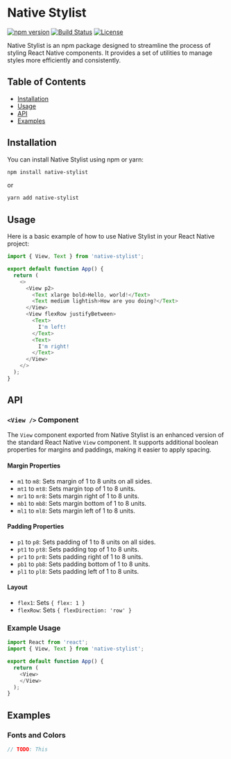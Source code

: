 # Native Stylist

[![npm version](https://img.shields.io/npm/v/native-stylist)](https://www.npmjs.com/package/native-stylist)
[![Build Status](https://img.shields.io/travis/yourusername/native-stylist/master)](https://travis-ci.org/yourusername/native-stylist)
[![License](https://img.shields.io/npm/l/native-stylist)](https://opensource.org/licenses/MIT)

Native Stylist is an npm package designed to streamline the process of styling React Native components. It provides a set of utilities to manage styles more efficiently and consistently.

## Table of Contents

- [Installation](#installation)
- [Usage](#usage)
- [API](#api)
- [Examples](#examples)

## Installation

You can install Native Stylist using npm or yarn:

```sh
npm install native-stylist
```

or

```sh
yarn add native-stylist
```

## Usage

Here is a basic example of how to use Native Stylist in your React Native project:

```javascript
import { View, Text } from 'native-stylist';

export default function App() {
  return (
    <>
      <View p2>
        <Text xlarge bold>Hello, world!</Text>
        <Text medium lightish>How are you doing?</Text>
      </View>
      <View flexRow justifyBetween>
        <Text>
          I'm left!
        </Text>
        <Text>
          I'm right!
        </Text>
      </View>
    </>
  );
}
```

## API

### `<View />` Component

The `View` component exported from Native Stylist is an enhanced version of the standard React Native `View` component. It supports additional boolean properties for margins and paddings, making it easier to apply spacing.

#### Margin Properties

- `m1` to `m8`: Sets margin of 1 to 8 units on all sides.
- `mt1` to `mt8`: Sets margin top of 1 to 8 units.
- `mr1` to `mr8`: Sets margin right of 1 to 8 units.
- `mb1` to `mb8`: Sets margin bottom of 1 to 8 units.
- `ml1` to `ml8`: Sets margin left of 1 to 8 units.

#### Padding Properties

- `p1` to `p8`: Sets padding of 1 to 8 units on all sides.
- `pt1` to `pt8`: Sets padding top of 1 to 8 units.
- `pr1` to `pr8`: Sets padding right of 1 to 8 units.
- `pb1` to `pb8`: Sets padding bottom of 1 to 8 units.
- `pl1` to `pl8`: Sets padding left of 1 to 8 units.

#### Layout

- `flex1`: Sets `{ flex: 1 }`
- `flexRow`: Sets `{ flexDirection: 'row' }`

### Example Usage

```javascript
import React from 'react';
import { View, Text } from 'native-stylist';

export default function App() {
  return (
    <View>
    </View>
  );
}
```

## Examples

### Fonts and Colors


```javascript
// TODO: This
```
